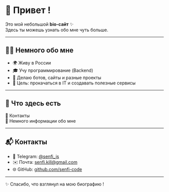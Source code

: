 # 👋 Привет !  

Это мой небольшой **bio-сайт** ✨  
Здесь ты можешь узнать обо мне чуть больше.  

---

## 🧑‍💻 Немного обо мне  
- 🌍 Живу в России  
- 🎓 Учу программирование (Backend)  
- 🚀 Делаю ботов, сайты и разные проекты  
- 🎯 Цель: прокачаться в IT и создавать полезные сервисы  

---

## 📌 Что здесь есть  
🔹 Контакты  
🔹 Немного информации обо мне  

---

## 📬 Контакты  
- 💬 Telegram: [@senfi_js](https://t.me/senfi_js)  
- ✉️ Почта: senfi.kill@gmail.com  
- 🌐 GitHub: [github.com/senfi-code](https://github.com/senfi-code)  

---

✨ Спасибо, что взглянул на мою биографию !
